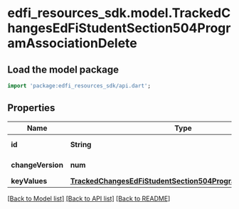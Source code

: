 # edfi_resources_sdk.model.TrackedChangesEdFiStudentSection504ProgramAssociationDelete

## Load the model package
```dart
import 'package:edfi_resources_sdk/api.dart';
```

## Properties
Name | Type | Description | Notes
------------ | ------------- | ------------- | -------------
**id** | **String** | Resource identifier | [optional] 
**changeVersion** | **num** | Change version | [optional] 
**keyValues** | [**TrackedChangesEdFiStudentSection504ProgramAssociationKey**](TrackedChangesEdFiStudentSection504ProgramAssociationKey.md) |  | [optional] 

[[Back to Model list]](../README.md#documentation-for-models) [[Back to API list]](../README.md#documentation-for-api-endpoints) [[Back to README]](../README.md)


